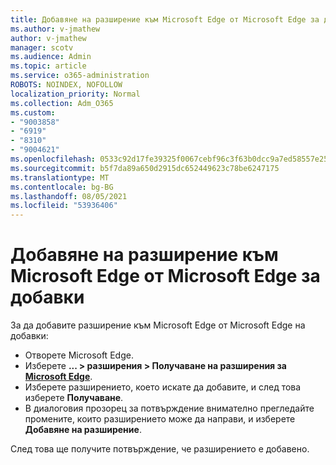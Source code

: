 ```yaml
---
title: Добавяне на разширение към Microsoft Edge от Microsoft Edge за добавки
ms.author: v-jmathew
author: v-jmathew
manager: scotv
ms.audience: Admin
ms.topic: article
ms.service: o365-administration
ROBOTS: NOINDEX, NOFOLLOW
localization_priority: Normal
ms.collection: Adm_O365
ms.custom:
- "9003858"
- "6919"
- "8310"
- "9004621"
ms.openlocfilehash: 0533c92d17fe39325f0067cebf96c3f63b0dcc9a7ed58557e2557ef75aad55e6
ms.sourcegitcommit: b5f7da89a650d2915dc652449623c78be6247175
ms.translationtype: MT
ms.contentlocale: bg-BG
ms.lasthandoff: 08/05/2021
ms.locfileid: "53936406"
---
```

# <a name="add-an-extension-to-microsoft-edge-from-the-microsoft-edge-add-ons-store"></a>Добавяне на разширение към Microsoft Edge от Microsoft Edge за добавки

За да добавите разширение към Microsoft Edge от Microsoft Edge на добавки:

- Отворете Microsoft Edge.
- Изберете **... > разширения > Получаване на разширения за [Microsoft Edge](https://go.microsoft.com/fwlink/?linkid=2136408)**.
- Изберете разширението, което искате да добавите, и след това изберете **Получаване**.
- В диалоговия прозорец за потвърждение внимателно прегледайте промените, които разширението може да направи, и изберете **Добавяне на разширение**.

След това ще получите потвърждение, че разширението е добавено.
